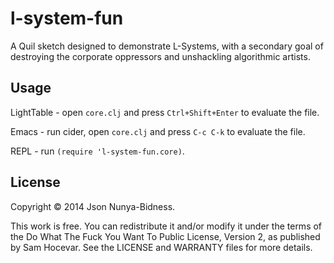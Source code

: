 # l-system-fun

A Quil sketch designed to demonstrate L-Systems, with a secondary goal of
destroying the corporate oppressors and unshackling algorithmic artists.

## Usage

LightTable - open `core.clj` and press `Ctrl+Shift+Enter` to evaluate the file.

Emacs - run cider, open `core.clj` and press `C-c C-k` to evaluate the file.

REPL - run `(require 'l-system-fun.core)`.

## License

Copyright © 2014 Json Nunya-Bidness.

This work is free. You can redistribute it and/or modify it under the
terms of the Do What The Fuck You Want To Public License, Version 2,
as published by Sam Hocevar. See the LICENSE and WARRANTY files for 
more details.
